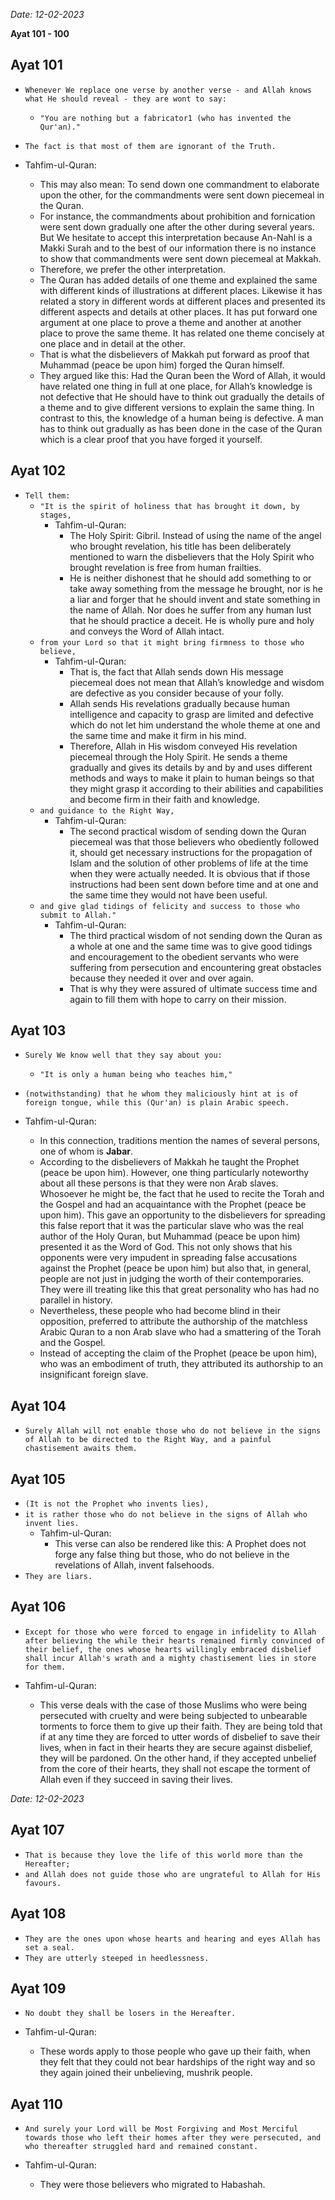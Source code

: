 *Date: 12-02-2023*

**Ayat 101 - 100**

## Ayat 101

- `Whenever We replace one verse by another verse - and Allah knows what He should reveal - they are wont to say:`
  - `"You are nothing but a fabricator1 (who has invented the Qur'an)."`
- `The fact is that most of them are ignorant of the Truth.`

- Tahfim-ul-Quran:
  - This may also mean: To send down one commandment to elaborate upon the other, for the commandments were sent down piecemeal in the Quran.
  - For instance, the commandments about prohibition and fornication were sent down gradually one after the other during several years. But We hesitate to accept this interpretation because An-Nahl is a Makki Surah and to the best of our information there is no instance to show that commandments were sent down piecemeal at Makkah. 
  - Therefore, we prefer the other interpretation.
  - The Quran has added details of one theme and explained the same with different kinds of illustrations at different places. Likewise it has related a story in different words at different places and presented its different aspects and details at other places. It has put forward one argument at one place to prove a theme and another at another place to prove the same theme. It has related one theme concisely at one place and in detail at the other.
  - That is what the disbelievers of Makkah put forward as proof that Muhammad (peace be upon him) forged the Quran himself.
  - They argued like this: Had the Quran been the Word of Allah, it would have related one thing in full at one place, for Allah’s knowledge is not defective that He should have to think out gradually the details of a theme and to give different versions to explain the same thing. In contrast to this, the knowledge of a human being is defective. A man has to think out gradually as has been done in the case of the Quran which is a clear proof that you have forged it yourself.

## Ayat 102

- `Tell them:`
  - `"It is the spirit of holiness that has brought it down, by stages,`
    - Tahfim-ul-Quran:
      - The Holy Spirit: Gibril. Instead of using the name of the angel who brought revelation, his title has been deliberately mentioned to warn the disbelievers that the Holy Spirit who brought revelation is free from human frailties.
      - He is neither dishonest that he should add something to or take away something from the message he brought, nor is he a liar and forger that he should invent and state something in the name of Allah. Nor does he suffer from any human lust that he should practice a deceit. He is wholly pure and holy and conveys the Word of Allah intact.
  - `from your Lord so that it might bring firmness to those who believe,`
    - Tahfim-ul-Quran:
      - That is, the fact that Allah sends down His message piecemeal does not mean that Allah’s knowledge and wisdom are defective as you consider because of your folly.
      - Allah sends His revelations gradually because human intelligence and capacity to grasp are limited and defective which do not let him understand the whole theme at one and the same time and make it firm in his mind.
      - Therefore, Allah in His wisdom conveyed His revelation piecemeal through the Holy Spirit. He sends a theme gradually and gives its details by and by and uses different methods and ways to make it plain to human beings so that they might grasp it according to their abilities and capabilities and become firm in their faith and knowledge.
  - `and guidance to the Right Way,`
    - Tahfim-ul-Quran:
      - The second practical wisdom of sending down the Quran piecemeal was that those believers who obediently followed it, should get necessary instructions for the propagation of Islam and the solution of other problems of life at the time when they were actually needed. It is obvious that if those instructions had been sent down before time and at one and the same time they would not have been useful.
  - `and give glad tidings of felicity and success to those who submit to Allah."`
    - Tahfim-ul-Quran:
      - The third practical wisdom of not sending down the Quran as a whole at one and the same time was to give good tidings and encouragement to the obedient servants who were suffering from persecution and encountering great obstacles because they needed it over and over again.
      - That is why they were assured of ultimate success time and again to fill them with hope to carry on their mission.

## Ayat 103

- `Surely We know well that they say about you:`
  - `"It is only a human being who teaches him,"`
- `(notwithstanding) that he whom they maliciously hint at is of foreign tongue, while this (Qur'an) is plain Arabic speech.`

- Tahfim-ul-Quran:  
  - In this connection, traditions mention the names of several persons, one of whom is **Jabar**.
  - According to the disbelievers of Makkah he taught the Prophet (peace be upon him). However, one thing particularly noteworthy about all these persons is that they were non Arab slaves. Whosoever he might be, the fact that he used to recite the Torah and the Gospel and had an acquaintance with the Prophet (peace be upon him). This gave an opportunity to the disbelievers for spreading this false report that it was the particular slave who was the real author of the Holy Quran, but Muhammad (peace be upon him) presented it as the Word of God. This not only shows that his opponents were very impudent in spreading false accusations against the Prophet (peace be upon him) but also that, in general, people are not just in judging the worth of their contemporaries. They were ill treating like this that great personality who has had no parallel in history. 
  - Nevertheless, these people who had become blind in their opposition, preferred to attribute the authorship of the matchless Arabic Quran to a non Arab slave who had a smattering of the Torah and the Gospel.
  - Instead of accepting the claim of the Prophet (peace be upon him), who was an embodiment of truth, they attributed its authorship to an insignificant foreign slave. 

## Ayat 104

- `Surely Allah will not enable those who do not believe in the signs of Allah to be directed to the Right Way, and a painful chastisement awaits them.`

## Ayat 105 

- `(It is not the Prophet who invents lies),`
- `it is rather those who do not believe in the signs of Allah who invent lies.`
  - Tahfim-ul-Quran:
    - This verse can also be rendered like this: A Prophet does not forge any false thing but those, who do not believe in the revelations of Allah, invent falsehoods.
- `They are liars.`

## Ayat 106

- `Except for those who were forced to engage in infidelity to Allah after believing the while their hearts remained firmly convinced of their belief, the ones whose hearts willingly embraced disbelief shall incur Allah's wrath and a mighty chastisement lies in store for them.`

- Tahfim-ul-Quran:
  - This verse deals with the case of those Muslims who were being persecuted with cruelty and were being subjected to unbearable torments to force them to give up their faith. They are being told that if at any time they are forced to utter words of disbelief to save their lives, when in fact in their hearts they are secure against disbelief, they will be pardoned. On the other hand, if they accepted unbelief from the core of their hearts, they shall not escape the torment of Allah even if they succeed in saving their lives.


*Date: 12-02-2023*

## Ayat 107

- `That is because they love the life of this world more than the Hereafter;`
- `and Allah does not guide those who are ungrateful to Allah for His favours.`

## Ayat 108

- `They are the ones upon whose hearts and hearing and eyes Allah has set a seal.`
- `They are utterly steeped in heedlessness.`

## Ayat 109

- `No doubt they shall be losers in the Hereafter.`
  
- Tahfim-ul-Quran:
  - These words apply to those people who gave up their faith, when they felt that they could not bear hardships of the right way and so they again joined their unbelieving, mushrik people.

## Ayat 110

- `And surely your Lord will be Most Forgiving and Most Merciful towards those who left their homes after they were persecuted, and who thereafter struggled hard and remained constant.`

- Tahfim-ul-Quran:
  - They were those believers who migrated to Habashah.